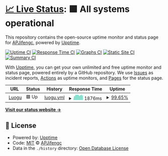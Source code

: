 # [📈 Live Status](https://APJifengc.github.io/luogu-status): <!--live status--> **🟩 All systems operational**

This repository contains the open-source uptime monitor and status page for [APJifengc](https://APJifengc.github.io/luogu-status), powered by [Upptime](https://github.com/upptime/upptime).

[![Uptime CI](https://github.com/APJifengc/luogu-status/workflows/Uptime%20CI/badge.svg)](https://github.com/APJifengc/luogu-status/actions?query=workflow%3A%22Uptime+CI%22)
[![Response Time CI](https://github.com/APJifengc/luogu-status/workflows/Response%20Time%20CI/badge.svg)](https://github.com/APJifengc/luogu-status/actions?query=workflow%3A%22Response+Time+CI%22)
[![Graphs CI](https://github.com/APJifengc/luogu-status/workflows/Graphs%20CI/badge.svg)](https://github.com/APJifengc/luogu-status/actions?query=workflow%3A%22Graphs+CI%22)
[![Static Site CI](https://github.com/APJifengc/luogu-status/workflows/Static%20Site%20CI/badge.svg)](https://github.com/APJifengc/luogu-status/actions?query=workflow%3A%22Static+Site+CI%22)
[![Summary CI](https://github.com/APJifengc/luogu-status/workflows/Summary%20CI/badge.svg)](https://github.com/APJifengc/luogu-status/actions?query=workflow%3A%22Summary+CI%22)

With [Upptime](https://upptime.js.org), you can get your own unlimited and free uptime monitor and status page, powered entirely by a GitHub repository. We use [Issues](https://github.com/APJifengc/luogu-status/issues) as incident reports, [Actions](https://github.com/APJifengc/luogu-status/actions) as uptime monitors, and [Pages](https://APJifengc.github.io/luogu-status) for the status page.

<!--start: status pages-->
<!-- This summary is generated by Upptime (https://github.com/upptime/upptime) -->
<!-- Do not edit this manually, your changes will be overwritten -->
<!-- prettier-ignore -->
| URL | Status | History | Response Time | Uptime |
| --- | ------ | ------- | ------------- | ------ |
| <img alt="" src="https://icons.duckduckgo.com/ip3/www.luogu.com.cn.ico" height="13"> [Luogu](https://www.luogu.com.cn) | 🟩 Up | [luogu.yml](https://github.com/APJifengc/luogu-status/commits/HEAD/history/luogu.yml) | <details><summary><img alt="Response time graph" src="./graphs/luogu/response-time-week.png" height="20"> 1876ms</summary><br><a href="https://APJifengc.github.io/luogu-status/history/luogu"><img alt="Response time 2054" src="https://img.shields.io/endpoint?url=https%3A%2F%2Fraw.githubusercontent.com%2FAPJifengc%2Fluogu-status%2FHEAD%2Fapi%2Fluogu%2Fresponse-time.json"></a><br><a href="https://APJifengc.github.io/luogu-status/history/luogu"><img alt="24-hour response time 1883" src="https://img.shields.io/endpoint?url=https%3A%2F%2Fraw.githubusercontent.com%2FAPJifengc%2Fluogu-status%2FHEAD%2Fapi%2Fluogu%2Fresponse-time-day.json"></a><br><a href="https://APJifengc.github.io/luogu-status/history/luogu"><img alt="7-day response time 1876" src="https://img.shields.io/endpoint?url=https%3A%2F%2Fraw.githubusercontent.com%2FAPJifengc%2Fluogu-status%2FHEAD%2Fapi%2Fluogu%2Fresponse-time-week.json"></a><br><a href="https://APJifengc.github.io/luogu-status/history/luogu"><img alt="30-day response time 2048" src="https://img.shields.io/endpoint?url=https%3A%2F%2Fraw.githubusercontent.com%2FAPJifengc%2Fluogu-status%2FHEAD%2Fapi%2Fluogu%2Fresponse-time-month.json"></a><br><a href="https://APJifengc.github.io/luogu-status/history/luogu"><img alt="1-year response time 2054" src="https://img.shields.io/endpoint?url=https%3A%2F%2Fraw.githubusercontent.com%2FAPJifengc%2Fluogu-status%2FHEAD%2Fapi%2Fluogu%2Fresponse-time-year.json"></a></details> | <details><summary><a href="https://APJifengc.github.io/luogu-status/history/luogu">99.65%</a></summary><a href="https://APJifengc.github.io/luogu-status/history/luogu"><img alt="All-time uptime 99.81%" src="https://img.shields.io/endpoint?url=https%3A%2F%2Fraw.githubusercontent.com%2FAPJifengc%2Fluogu-status%2FHEAD%2Fapi%2Fluogu%2Fuptime.json"></a><br><a href="https://APJifengc.github.io/luogu-status/history/luogu"><img alt="24-hour uptime 99.52%" src="https://img.shields.io/endpoint?url=https%3A%2F%2Fraw.githubusercontent.com%2FAPJifengc%2Fluogu-status%2FHEAD%2Fapi%2Fluogu%2Fuptime-day.json"></a><br><a href="https://APJifengc.github.io/luogu-status/history/luogu"><img alt="7-day uptime 99.65%" src="https://img.shields.io/endpoint?url=https%3A%2F%2Fraw.githubusercontent.com%2FAPJifengc%2Fluogu-status%2FHEAD%2Fapi%2Fluogu%2Fuptime-week.json"></a><br><a href="https://APJifengc.github.io/luogu-status/history/luogu"><img alt="30-day uptime 99.87%" src="https://img.shields.io/endpoint?url=https%3A%2F%2Fraw.githubusercontent.com%2FAPJifengc%2Fluogu-status%2FHEAD%2Fapi%2Fluogu%2Fuptime-month.json"></a><br><a href="https://APJifengc.github.io/luogu-status/history/luogu"><img alt="1-year uptime 99.81%" src="https://img.shields.io/endpoint?url=https%3A%2F%2Fraw.githubusercontent.com%2FAPJifengc%2Fluogu-status%2FHEAD%2Fapi%2Fluogu%2Fuptime-year.json"></a></details>

<!--end: status pages-->

[**Visit our status website →**](https://APJifengc.github.io/luogu-status)

## 📄 License

- Powered by: [Upptime](https://github.com/upptime/upptime)
- Code: [MIT](./LICENSE) © [APJifengc](https://APJifengc.github.io/luogu-status)
- Data in the `./history` directory: [Open Database License](https://opendatacommons.org/licenses/odbl/1-0/)

